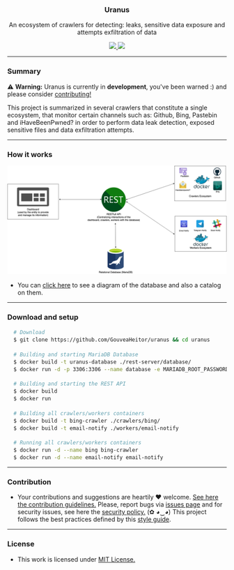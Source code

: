 <p align="center">
  <h3 align="center">Uranus</h3>
  <p align="center">An ecosystem of crawlers for detecting: leaks, sensitive data exposure and attempts exfiltration of data</p>
  <p align="center">
    <a href="/LICENSE.md">
      <img src="https://img.shields.io/badge/license-MIT-blue.svg">
    </a>
    <a href="https://github.com/GouveaHeitor/uranus/releases">
      <img src="https://img.shields.io/badge/version-0.1.3-blue.svg">
    </a>
  </p>
</p>

---

### Summary

⚠️ __Warning:__ Uranus is currently in __development__, you've been warned :) and please consider [contributing!](/.github/CONTRIBUTING.md)

This project is summarized in several crawlers that constitute a single ecosystem, that monitor certain channels such as: Github, Bing, Pastebin and iHaveBeenPwned? in order to perform data leak detection, exposed sensitive files and data exfiltration attempts.

---

### How it works

![Image](/files/Diagram.png)


- You can [click here](/rest-server/database/README.md) to see a diagram of the database and also a catalog on them.

---

### Download and setup

```bash
  # Download
  $ git clone https://github.com/GouveaHeitor/uranus && cd uranus

  # Building and starting MariaDB Database
  $ docker build -t uranus-database ./rest-server/database/
  $ docker run -d -p 3306:3306 --name database -e MARIADB_ROOT_PASSWORD=mypassword uranus-database

  # Building and starting the REST API
  $ docker build
  $ docker run

  # Building all crawlers/workers containers
  $ docker build -t bing-crawler ./crawlers/bing/
  $ docker build -t email-notify ./workers/email-notify

  # Running all crawlers/workers containers
  $ docker run -d --name bing bing-crawler
  $ docker run -d --name email-notify email-notify
```

---

### Contribution

- Your contributions and suggestions are heartily ♥ welcome. [See here the contribution guidelines.](/.github/CONTRIBUTING.md) Please, report bugs via [issues page](https://github.com/GouveaHeitor/uranus/issues) and for security issues, see here the [security policy.](/SECURITY.md) (✿ ◕‿◕) This project follows the best practices defined by this [style guide](https://heitorgouvea.me/projects/perl-style-guide).

---

### License

- This work is licensed under [MIT License.](/LICENSE.md)